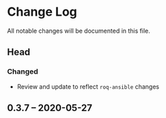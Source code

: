 # Change Log

All notable changes will be documented in this file.

## Head

### Changed

* Review and update to reflect `roq-ansible` changes

## 0.3.7 &ndash; 2020-05-27
